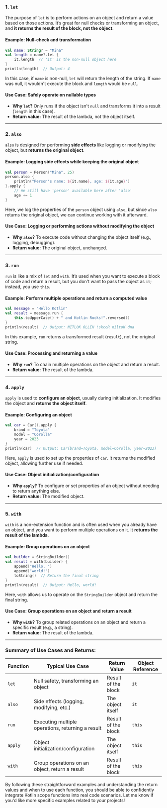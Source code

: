 
### 1. **`let`**
The purpose of `let` is to perform actions on an object and return a value based on those actions. It’s great for null checks or transforming an object, and **it returns the result of the block, not the object**.

#### Example: Null-check and transformation
```kotlin
val name: String? = "Mina"
val length = name?.let {
    it.length  // 'it' is the non-null object here
}
println(length)  // Output: 4
```
In this case, if `name` is non-null, `let` will return the length of the string. If `name` was null, it wouldn't execute the block and `length` would be `null`.

#### Use Case: Safely operate on nullable types
- **Why `let`?** Only runs if the object isn't `null` and transforms it into a result (`length` in this case).
- **Return value:** The result of the lambda, not the object itself.

---

### 2. **`also`**
`also` is designed for performing **side effects** like logging or modifying the object, but **returns the original object**.

#### Example: Logging side effects while keeping the original object
```kotlin
val person = Person("Mina", 25)
person.also {
    println("Person's name: ${it.name}, age: ${it.age}")
}.apply {
    // We still have 'person' available here after 'also'
    age += 1
}
```
Here, we log the properties of the `person` object using `also`, but since `also` returns the original object, we can continue working with it afterward.

#### Use Case: Logging or performing actions without modifying the object
- **Why `also`?** To execute code without changing the object itself (e.g., logging, debugging).
- **Return value:** The original object, unchanged.

---

### 3. **`run`**
`run` is like a mix of `let` and `with`. It’s used when you want to execute a block of code and return a result, but you don't want to pass the object as `it`; instead, you use `this`.

#### Example: Perform multiple operations and return a computed value
```kotlin
val message = "Hello Kotlin"
val result = message.run {
    this.toUpperCase() + " and Kotlin Rocks!".reversed()
}
println(result)  // Output: NITLOK OLLEH !skcoR niltoK dna
```
In this example, `run` returns a transformed result (`result`), not the original string.

#### Use Case: Processing and returning a value
- **Why `run`?** To chain multiple operations on the object and return a result.
- **Return value:** The result of the lambda.

---

### 4. **`apply`**
`apply` is used to **configure an object**, usually during initialization. It modifies the object and **returns the object itself**.

#### Example: Configuring an object
```kotlin
val car = Car().apply {
    brand = "Toyota"
    model = "Corolla"
    year = 2023
}
println(car)  // Output: Car(brand=Toyota, model=Corolla, year=2023)
```
Here, `apply` is used to set up the properties of `car`. It returns the modified object, allowing further use if needed.

#### Use Case: Object initialization/configuration
- **Why `apply`?** To configure or set properties of an object without needing to return anything else.
- **Return value:** The modified object.

---

### 5. **`with`**
`with` is a non-extension function and is often used when you already have an object, and you want to perform multiple operations on it. It **returns the result of the lambda**.

#### Example: Group operations on an object
```kotlin
val builder = StringBuilder()
val result = with(builder) {
    append("Hello, ")
    append("world!")
    toString()  // Return the final string
}
println(result)  // Output: Hello, world!
```
Here, `with` allows us to operate on the `StringBuilder` object and return the final string.

#### Use Case: Group operations on an object and return a result
- **Why `with`?** To group related operations on an object and return a specific result (e.g., a string).
- **Return value:** The result of the lambda.

---

### Summary of Use Cases and Returns:
| Function | Typical Use Case                               | Return Value               | Object Reference |
|----------|------------------------------------------------|----------------------------|------------------|
| `let`    | Null safety, transforming an object            | Result of the block         | `it`             |
| `also`   | Side effects (logging, modifying, etc.)        | The object itself           | `it`             |
| `run`    | Executing multiple operations, returning a result | Result of the block         | `this`           |
| `apply`  | Object initialization/configuration            | The object itself           | `this`           |
| `with`   | Group operations on an object, return a result | Result of the block         | `this`           |

By following these straightforward examples and understanding the return values and when to use each function, you should be able to confidently integrate Kotlin scope functions into real code scenarios. Let me know if you'd like more specific examples related to your projects!